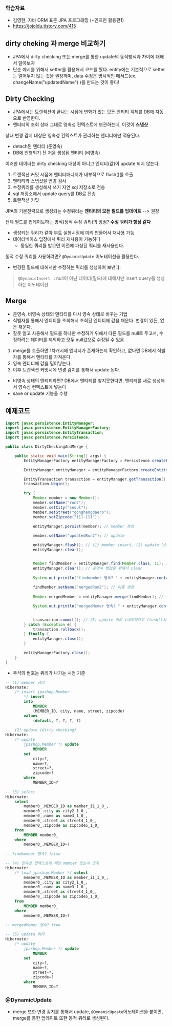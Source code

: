 ### 학습자료

- 김영한, 자바 ORM 표준 JPA 프로그래밍 (+인프런 활용편1)
- https://jojoldu.tistory.com/415



## dirty cheking 과 merge 비교하기

- JPA에서 dirty checking 또는 merge를 통한 update의 동작방식과 차이에 대해서 알아보자
- 단순 예시를 위해서 setter를 활용해서 코드를 짰다. entity에는 기본적으로 setter는 열어두지 않는 것을 권장하며, data 수정은 명시적인 메서드(ex. changeName("updatedName") )를 만드는 것이 좋다!



## Dirty Checking

- JPA에서는 트랜잭션이 끝나는 시점에 변화가 있는 모든 엔티티 객체를 DB에 자동으로 반영한다.
- 엔티티의 조회 상태 그대로 영속성 컨텍스트에 보관하는데, 이것이  **스냅샷**

상태 변경 감지 대상은 영속성 컨텍스트가 관리하는 엔티티에만 적용된다. 

- detach된 엔티티 (준영속)
- DB에 반영되기 전 처음 생성된 엔티티 (비영속)

이러한 데이터는 dirty checking 대상이 아니고 엔티티(값)이 update 되지 않는다.

1. 트랜잭션 커밋 시점에 엔티티매니저가 내부적으로 flush()를 호출
2. 엔티티와 스냅샷을 변경 검사
3. 수정쿼리를 생성해서 쓰기 지연 sql 저장소로 전송
4. sql 저장소에서 update query를 DB로 전송
5. 트랜잭션 커밋

JPA의 기본전략으로 생성되는 수정쿼리는 **엔티티의 모든 필드를 업데이트** --> 권장

전체 필드를 업데이트하는 방식(정적 수정 쿼리)의 장점? **수정 쿼리가 항상 같다** 

- 생성되는 쿼리가 같아 부트 실행시점에 미리 만들어서 재사용 가능 
- 데이터베이스 입장에서 쿼리 재사용이 가능하다
  - 동일한 쿼리를 받으면 이전에 파싱된 쿼리를 재사용한다.

동적 수정 쿼리를 사용하려면? `@DynamicUpdate` 어노테이션을 활용한다. 

- 변경된 필드에 대해서만 수정하는 쿼리를 생성하여 보낸다.

> `@DynamicInsert ` : null이 아닌 데이터(필드)에 대해서만 insert query를 생성하는 어노테이션



## Merge

- 준영속, 비영속 상태의 엔티티를 다시 영속 상태로 바꾸는 기법
- 식별자를 통해서 엔티티를 조회해서 조회된 엔티티에 값을 채운다. 변경이 있든, 없든 채운다.
- 잘못 알고 사용해서 필드를 하나만 수정하기 위해서 다른 필드를 null로 두고서, 수정하려는 데이터를 제외하고 모두 null값으로 수정될 수 있음

1. merge를 호출하면 1차캐시에 엔티티가 존재하는지 확인하고, 없다면 DB에서 식별자를 통해서 엔티티를 가져온다.
2. 영속 엔티티에 값을 밀어넣는다. 
3. 이후 트랜잭션 커밋시에 변경 감지를 통해서 update 된다.

- 비영속 상태의 엔티티라면? DB에서 엔티티를 찾지못한다면, 엔티티를 새로 생성해서 영속성 컨텍스트에 넣는다
- save or update 기능을 수행



## 예제코드

```java
import javax.persistence.EntityManager;
import javax.persistence.EntityManagerFactory;
import javax.persistence.EntityTransaction;
import javax.persistence.Persistence;

public class DirtyCheckingAndMerge {

    public static void main(String[] args) {
        EntityManagerFactory entityManagerFactory = Persistence.createEntityManagerFactory("hello");

        EntityManager entityManager = entityManagerFactory.createEntityManager();

        EntityTransaction transaction = entityManager.getTransaction();
        transaction.begin();

        try {
            Member member = new Member();
            member.setName("ron2");
            member.setCity("seoul");
            member.setStreet("gonghangdaero");
            member.setZipcode("111-111"); 
            
            entityManager.persist(member); // member 생성 

            member.setName("updatedRon2"); // update

            entityManager.flush(); // (1) member insert, (2) update (dirty checking)
            entityManager.clear();


            Member findMember = entityManager.find(Member.class, 1L); // (3) select
            entityManager.clear(); // 준영속 병합을 위해서 clear
            
            System.out.println("findmember 영속? " + entityManager.contains(findMember)); // false -> 준영속
            
            findMember.setName("mergedRon2"); // 이름 변경
          
            Member mergedMember = entityManager.merge(findMember); // 병합(데이터 밀어넣기) (4) 영속성 컨텍스트에 해당 member 있는지 조회 -> 없어서 DB에서 조회 						

            System.out.println("mergedMemer 영속? " + entityManager.contains(mergedMember)); // true


            transaction.commit(); // (5) update 쿼리 (내부적으로 flush()시점)
        } catch (Exception e) {
            transaction.rollback();
        } finally {
            entityManager.close();
        }

        entityManagerFactory.close();
    }
}

```

- 주석의 번호는 쿼리가 나가는 시점 기준

```sql
-- (1) member 생성 
Hibernate: 
    /* insert jpashop.Member
        */ insert 
        into
            MEMBER
            (MEMBER_ID, city, name, street, zipcode) 
        values
            (default, ?, ?, ?, ?)
            
--  (2) update (dirty checking)
Hibernate: 
    /* update
        jpashop.Member */ update
            MEMBER 
        set
            city=?,
            name=?,
            street=?,
            zipcode=? 
        where
            MEMBER_ID=?
            
-- (3) select       
Hibernate: 
    select
        member0_.MEMBER_ID as member_i1_1_0_,
        member0_.city as city2_1_0_,
        member0_.name as name3_1_0_,
        member0_.street as street4_1_0_,
        member0_.zipcode as zipcode5_1_0_ 
    from
        MEMBER member0_ 
    where
        member0_.MEMBER_ID=?
        
-- findmember 영속? false

-- (4) 영속성 컨텍스트에 해당 member 있는지 조회
Hibernate: 
    /* load jpashop.Member */ select
        member0_.MEMBER_ID as member_i1_1_0_,
        member0_.city as city2_1_0_,
        member0_.name as name3_1_0_,
        member0_.street as street4_1_0_,
        member0_.zipcode as zipcode5_1_0_ 
    from
        MEMBER member0_ 
    where
        member0_.MEMBER_ID=?
        
-- mergedMemer 영속? true

-- (5) update 쿼리 
Hibernate: 
    /* update
        jpashop.Member */ update
            MEMBER 
        set
            city=?,
            name=?,
            street=?,
            zipcode=? 
        where
            MEMBER_ID=?
```



### @DynamicUpdate

- merge 또한 변경 감지를 통해서 update, `@DynamicUpdate`어노테이션을 붙이면, merge를 통한 업데이트 또한 동적 쿼리로 생성된다. 


